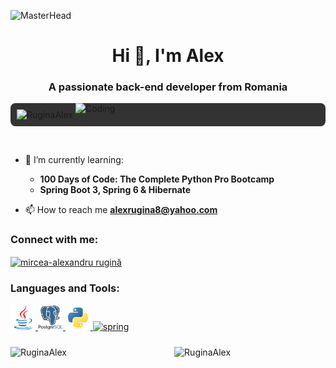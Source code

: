 ![MasterHead](https://as1.ftcdn.net/v2/jpg/02/21/97/86/1000_F_221978639_EyPBA9tuscYhW6rhaO5EiVzdG8hvQSgV.jpg)


<h1 align="center">Hi 👋, I'm Alex</h1>
<h3 align="center">A passionate back-end developer from Romania</h3>
<img align="right" alt="Coding" width="400" src="https://i.pinimg.com/originals/8d/62/1f/8d621f66f551b6a39072473d52280ff0.gif">

<p align="left" style="background-color: #333; padding: 10px; border-radius: 8px;">
    <img src="https://komarev.com/ghpvc/?username=RuginaAlex&label=Profile%20views&color=0e75b6&style=for-the-badge" alt="RuginaAlex" style="height: 25px;"/>
</p>

<br> <!-- Adaugă spațiu între imagine și textul de dedesubt -->

- 🌱 I’m currently learning:
  - **100 Days of Code: The Complete Python Pro Bootcamp**
  - **Spring Boot 3, Spring 6 & Hibernate**

- 📫 How to reach me **alexrugina8@yahoo.com**


<h3 align="left">Connect with me:</h3>
<p align="left">
<a href="https://www.linkedin.com/in/mircea-alexandru-rugin%C4%83-1b461b270/" target="blank"><img align="center" src="https://raw.githubusercontent.com/rahuldkjain/github-profile-readme-generator/master/src/images/icons/Social/linked-in-alt.svg" alt="mircea-alexandru rugină" height="30" width="40" /></a>
</p>

<h3 align="left">Languages and Tools:</h3>
<p align="left"> <a href="https://www.java.com" target="_blank" rel="noreferrer"> <img src="https://raw.githubusercontent.com/devicons/devicon/master/icons/java/java-original.svg" alt="java" width="40" height="40"/> </a> <a href="https://www.postgresql.org" target="_blank" rel="noreferrer"> <img src="https://raw.githubusercontent.com/devicons/devicon/master/icons/postgresql/postgresql-original-wordmark.svg" alt="postgresql" width="40" height="40"/> </a> <a href="https://www.python.org" target="_blank" rel="noreferrer"> <img src="https://raw.githubusercontent.com/devicons/devicon/master/icons/python/python-original.svg" alt="python" width="40" height="40"/> </a> <a href="https://spring.io/" target="_blank" rel="noreferrer"> <img src="https://www.vectorlogo.zone/logos/springio/springio-icon.svg" alt="spring" width="40" height="40"/> </a> </p>


<div style="display: flex; justify-content: space-between; align-items: center; padding: 10px 0;">
    <img src="https://github-readme-stats.vercel.app/api/top-langs?username=RuginaAlex&show_icons=true&theme=dracula&locale=en&layout=compact&include_repo=RoadRusher,Bill-s-Burger,task-management-app,itinerease,EmailApplication-OOP-Training-Project&exclude_repo=Tech-Titans-Project" alt="RuginaAlex" style="width: 48%; height: 230px;"/>
    <img src="https://github-readme-stats.vercel.app/api?username=RuginaAlex&show_icons=true&theme=dracula&locale=en" alt="RuginaAlex" style="width: 48%; height: 230px;"/>
</div>


